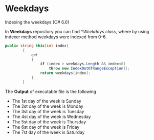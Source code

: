 # Weekdays
Indexing the weekdays (C# 6.0)

In **Weekdays** repository you can find **Weekdays class*, where by using indexer method weekdays were indexed from 0-6.
```C#
public string this[int index]
        {
            get
            {
                if (index > weekdays.Length && index<0)
                    throw new IndexOutOfRangeException();
                return weekdays[index];
            }
        }
 ```
 
 The **Output** of executable file is the following
 
- The 1st day of the week is Sunday
- The 2st day of the week is Monday
- The 3st day of the week is Tuesday
- The 4st day of the week is Wednesday
- The 5st day of the week is Thursday
- The 6st day of the week is Friday
- The 7st day of the week is Saturday
